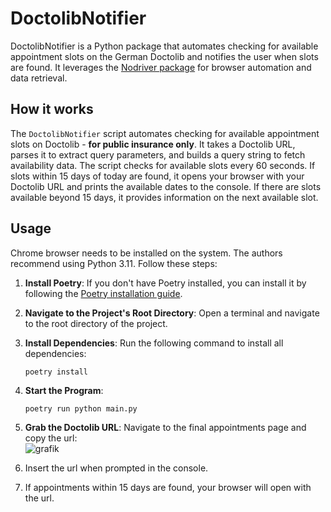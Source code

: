 # DoctolibNotifier
DoctolibNotifier is a Python package that automates checking for available appointment slots on the German Doctolib and notifies the user when slots are found. It leverages the [Nodriver package](https://github.com/ultrafunkamsterdam/nodriver/) for browser automation and data retrieval.

## How it works
The `DoctolibNotifier` script automates checking for available appointment slots on Doctolib - __for public insurance only__. It takes a Doctolib URL, parses it to extract query parameters, and builds a query string to fetch availability data. The script checks for available slots every 60 seconds. If slots within 15 days of today are found, it opens your browser with your Doctolib URL and prints the available dates to the console. If there are slots available beyond 15 days, it provides information on the next available slot.


## Usage

Chrome browser needs to be installed on the system. The authors recommend using Python 3.11. Follow these steps:

1. **Install Poetry**: If you don't have Poetry installed, you can install it by following the [Poetry installation guide](https://python-poetry.org/docs/#installation).
2. **Navigate to the Project's Root Directory**: Open a terminal and navigate to the root directory of the project.
3. **Install Dependencies**: Run the following command to install all dependencies:
    ```
    poetry install
    ```

4. **Start the Program**:
    ```
    poetry run python main.py
    ```
5. **Grab the Doctolib URL**: Navigate to the final appointments page and copy the url:  
![grafik](https://github.com/user-attachments/assets/2f47a0a8-1d56-4e84-82f6-0b3fdd6a7a56)

6. Insert the url when prompted in the console.
7. If appointments within 15 days are found, your browser will open with the url.
